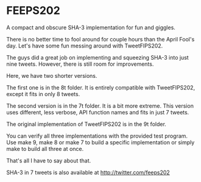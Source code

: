 # FEEPS202
A compact and obscure SHA-3 implementation for fun and giggles.

There is no better time to fool around for couple hours than
the April Fool's day. Let's have some fun messing around with
TweetFIPS202.

The guys did a great job on implementing and squeezing SHA-3
into just nine tweets. However, there is still room for
improvements.

Here, we have two shorter versions.

The first one is in the 8t folder. It is entirely compatible
with TweetFIPS202, except it fits in only 8 tweets.

The second version is in the 7t folder. It is a bit more extreme.
This version uses different, less verbose, API function names
and fits in just 7 tweets.

The original implementation of TweetFIPS202 is in the 9t folder.

You can verify all three implementations with the provided test
program. Use make 9, make 8 or make 7 to build a specific
implementation or simply make to build all three at once.

That's all I have to say about that.

SHA-3 in 7 tweets is also available at
http://twitter.com/feeps202

